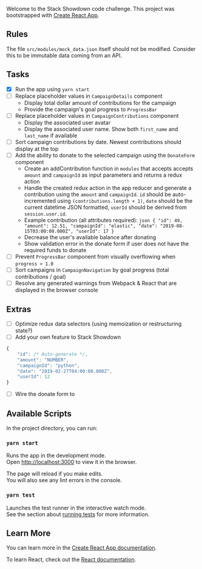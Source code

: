 Welcome to the Stack Showdown code challenge. This project was bootstrapped with [Create React App](https://github.com/facebook/create-react-app).

## Rules

The file `src/modules/mock_data.json` itself should not be modified. Consider this to be immutable data coming from an API.

## Tasks

- [x] Run the app using `yarn start`
- [ ] Replace placeholder values in `CampaignDetails` component
	- Display total dollar amount of contributions for the campaign
	- Provide the campaign's goal progress to `ProgressBar `
- [ ] Replace placeholder values in `CampaignContributions` component
	- Display the associated user avatar
	- Display the associated user name. Show both `first_name` and `last_name` if available
- [ ] Sort campaign contributions by date. Newest contributions should display at the top
- [ ] Add the ability to donate to the selected campaign using the `DonateForm` component
	- Create an addContribution function in `modules` that accepts accepts `amount` and `campaignId` as input parameters and returns a redux action
	- Handle the created redux action in the app reducer and generate a contribution using the `amount` and `campaignId`. `id` should be auto-incremented using `(contributions.length + 1)`, `date` should be the current datetime JSON formatted, `userId` should be derived from `session.user.id`.
	- Example contribution (all attributes required):
	``json
	{
        "id": 49,
        "amount": 12.51,
        "campaignId": "elastic",
        "date": "2019-08-15T03:00:00.000Z",
        "userId": 17
    }
    ``
	- Decrease the user's available balance after donating
	- Show validation error in the donate form if user does not have the required funds to donate
- [ ] Prevent `ProgressBar` component from visually overflowing when `progress > 1.0`
- [ ] Sort campaigns in `CampaignNavigation` by goal progress (total contributions / goal)
- [ ] Resolve any generated warnings from Webpack & React that are displayed in the browser console

## Extras
- [ ] Optimize redux data selectors (using memoization or restructuring state?)
- [ ] Add your own feature to Stack Showdown

```js
{
    "id": /* Auto-generate */,
    "amount": "NUMBER",
    "campaignId": "python",
    "date": "2019-02-27T04:00:00.000Z",
    "userId": 12
}
```
- [ ] Wire the donate form to 

## Available Scripts

In the project directory, you can run:

### `yarn start`

Runs the app in the development mode.<br />
Open [http://localhost:3000](http://localhost:3000) to view it in the browser.

The page will reload if you make edits.<br />
You will also see any lint errors in the console.

### `yarn test`

Launches the test runner in the interactive watch mode.<br />
See the section about [running tests](https://facebook.github.io/create-react-app/docs/running-tests) for more information.

## Learn More

You can learn more in the [Create React App documentation](https://facebook.github.io/create-react-app/docs/getting-started).

To learn React, check out the [React documentation](https://reactjs.org/).
